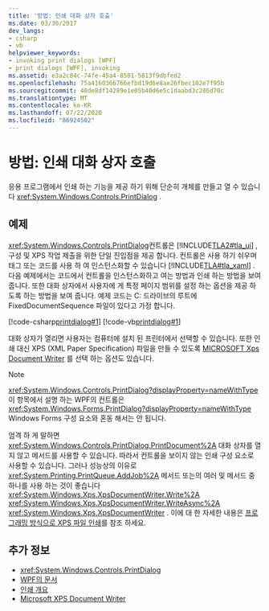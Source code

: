 ```yaml
---
title: '방법: 인쇄 대화 상자 호출'
ms.date: 03/30/2017
dev_langs:
- csharp
- vb
helpviewer_keywords:
- invoking print dialogs [WPF]
- print dialogs [WPF], invoking
ms.assetid: e3a2c84c-74fe-45a4-8501-5813f9dbfed2
ms.openlocfilehash: 75a4160366766efbd19d6e8ae26fbec102e7f95b
ms.sourcegitcommit: 40de8df14289e1e05b40d6e5c1daabd3c286d70c
ms.translationtype: MT
ms.contentlocale: ko-KR
ms.lasthandoff: 07/22/2020
ms.locfileid: "86924502"
---
```

# <a name="how-to-invoke-a-print-dialog"></a>방법: 인쇄 대화 상자 호출
응용 프로그램에서 인쇄 하는 기능을 제공 하기 위해 단순히 개체를 만들고 열 수 있습니다 <xref:System.Windows.Controls.PrintDialog> .  
  
## <a name="example"></a>예제  
 <xref:System.Windows.Controls.PrintDialog>컨트롤은 [!INCLUDE[TLA2#tla_ui](../../../../includes/tla2sharptla-ui-md.md)] , 구성 및 XPS 작업 제출을 위한 단일 진입점을 제공 합니다. 컨트롤은 사용 하기 쉬우며 태그 또는 코드를 사용 하 여 인스턴스화할 수 있습니다 [!INCLUDE[TLA#tla_xaml](../../../../includes/tlasharptla-xaml-md.md)] . 다음 예제에서는 코드에서 컨트롤을 인스턴스화하고 여는 방법과 인쇄 하는 방법을 보여 줍니다. 또한 대화 상자에서 사용자에 게 특정 페이지 범위를 설정 하는 옵션을 제공 하도록 하는 방법을 보여 줍니다. 예제 코드는 C: 드라이브의 루트에 FixedDocumentSequence 파일이 있다고 가정 합니다.  
  
 [!code-csharp[printdialog#1](~/samples/snippets/csharp/VS_Snippets_Wpf/PrintDialog/CSharp/Window1.xaml.cs#1)]
 [!code-vb[printdialog#1](~/samples/snippets/visualbasic/VS_Snippets_Wpf/PrintDialog/visualbasic/window1.xaml.vb#1)]  
  
 대화 상자가 열리면 사용자는 컴퓨터에 설치 된 프린터에서 선택할 수 있습니다. 또한 인쇄 대신 XPS (XML Paper Specification) 파일을 만들 수 있도록 [MICROSOFT Xps Document Writer](/windows/win32/printdocs/microsoft-xps-document-writer) 를 선택 하는 옵션도 있습니다.  
  
> [!NOTE]
> <xref:System.Windows.Controls.PrintDialog?displayProperty=nameWithType>이 항목에서 설명 하는 WPF의 컨트롤은 <xref:System.Windows.Forms.PrintDialog?displayProperty=nameWithType> Windows Forms 구성 요소와 혼동 해서는 안 됩니다.  
  
 엄격 하 게 말하면 <xref:System.Windows.Controls.PrintDialog.PrintDocument%2A> 대화 상자를 열지 않고 메서드를 사용할 수 있습니다. 따라서 컨트롤을 보이지 않는 인쇄 구성 요소로 사용할 수 있습니다. 그러나 성능상의 이유로 <xref:System.Printing.PrintQueue.AddJob%2A> 메서드 또는의 여러 및 메서드 중 하나를 사용 하는 것이 좋습니다 <xref:System.Windows.Xps.XpsDocumentWriter.Write%2A> <xref:System.Windows.Xps.XpsDocumentWriter.WriteAsync%2A> <xref:System.Windows.Xps.XpsDocumentWriter> . 이에 대 한 자세한 내용은 [프로그래밍 방식으로 XPS 파일 인쇄](how-to-programmatically-print-xps-files.md)를 참조 하세요.  
  
## <a name="see-also"></a>추가 정보

- <xref:System.Windows.Controls.PrintDialog>
- [WPF의 문서](documents-in-wpf.md)
- [인쇄 개요](printing-overview.md)
- [Microsoft XPS Document Writer](/windows/win32/printdocs/microsoft-xps-document-writer)
